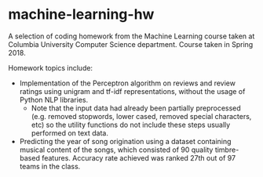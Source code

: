 # machine-learning-hw

A selection of coding homework from the Machine Learning course taken at Columbia University Computer Science department. Course taken in Spring 2018. 

Homework topics include: 
- Implementation of the Perceptron algorithm on reviews and review ratings using unigram and tf-idf representations, without the usage of Python NLP libraries.
    - Note that the input data had already been partially preprocessed (e.g. removed stopwords, lower cased, removed special characters, etc) so the utility functions do not include these steps usually performed on text data. 
- Predicting the year of song origination using a dataset containing musical content of the songs, which consisted of 90 quality timbre-based features. 
Accuracy rate achieved was ranked 27th out of 97 teams in the class. 
